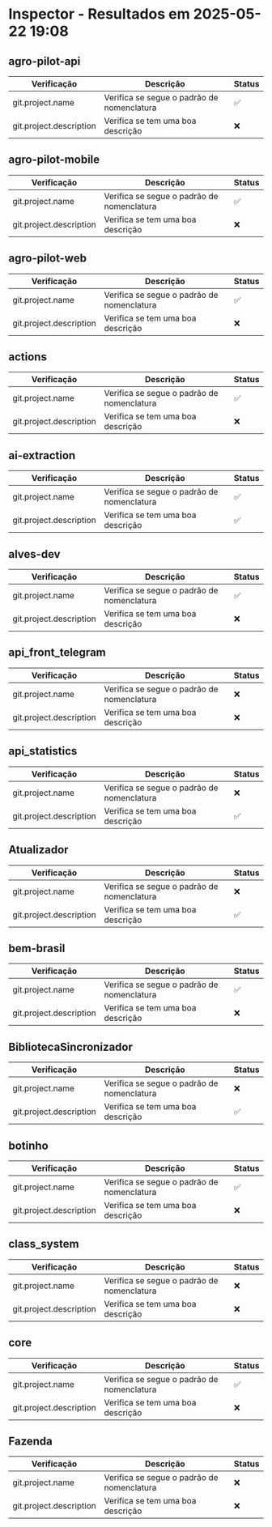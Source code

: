 # Inspector - Resultados em 2025-05-22 19:08

## agro-pilot-api

| Verificação | Descrição | Status |
|-------------|-----------|--------|
| git.project.name | Verifica se segue o padrão de nomenclatura | ✅ |
| git.project.description | Verifica se tem uma boa descrição | ❌ |

## agro-pilot-mobile

| Verificação | Descrição | Status |
|-------------|-----------|--------|
| git.project.name | Verifica se segue o padrão de nomenclatura | ✅ |
| git.project.description | Verifica se tem uma boa descrição | ❌ |

## agro-pilot-web

| Verificação | Descrição | Status |
|-------------|-----------|--------|
| git.project.name | Verifica se segue o padrão de nomenclatura | ✅ |
| git.project.description | Verifica se tem uma boa descrição | ❌ |

## actions

| Verificação | Descrição | Status |
|-------------|-----------|--------|
| git.project.name | Verifica se segue o padrão de nomenclatura | ✅ |
| git.project.description | Verifica se tem uma boa descrição | ❌ |

## ai-extraction

| Verificação | Descrição | Status |
|-------------|-----------|--------|
| git.project.name | Verifica se segue o padrão de nomenclatura | ✅ |
| git.project.description | Verifica se tem uma boa descrição | ✅ |

## alves-dev

| Verificação | Descrição | Status |
|-------------|-----------|--------|
| git.project.name | Verifica se segue o padrão de nomenclatura | ✅ |
| git.project.description | Verifica se tem uma boa descrição | ❌ |

## api_front_telegram

| Verificação | Descrição | Status |
|-------------|-----------|--------|
| git.project.name | Verifica se segue o padrão de nomenclatura | ❌ |
| git.project.description | Verifica se tem uma boa descrição | ❌ |

## api_statistics

| Verificação | Descrição | Status |
|-------------|-----------|--------|
| git.project.name | Verifica se segue o padrão de nomenclatura | ❌ |
| git.project.description | Verifica se tem uma boa descrição | ✅ |

## Atualizador

| Verificação | Descrição | Status |
|-------------|-----------|--------|
| git.project.name | Verifica se segue o padrão de nomenclatura | ❌ |
| git.project.description | Verifica se tem uma boa descrição | ✅ |

## bem-brasil

| Verificação | Descrição | Status |
|-------------|-----------|--------|
| git.project.name | Verifica se segue o padrão de nomenclatura | ✅ |
| git.project.description | Verifica se tem uma boa descrição | ❌ |

## BibliotecaSincronizador

| Verificação | Descrição | Status |
|-------------|-----------|--------|
| git.project.name | Verifica se segue o padrão de nomenclatura | ❌ |
| git.project.description | Verifica se tem uma boa descrição | ✅ |

## botinho

| Verificação | Descrição | Status |
|-------------|-----------|--------|
| git.project.name | Verifica se segue o padrão de nomenclatura | ✅ |
| git.project.description | Verifica se tem uma boa descrição | ❌ |

## class_system

| Verificação | Descrição | Status |
|-------------|-----------|--------|
| git.project.name | Verifica se segue o padrão de nomenclatura | ❌ |
| git.project.description | Verifica se tem uma boa descrição | ❌ |

## core

| Verificação | Descrição | Status |
|-------------|-----------|--------|
| git.project.name | Verifica se segue o padrão de nomenclatura | ✅ |
| git.project.description | Verifica se tem uma boa descrição | ❌ |

## Fazenda

| Verificação | Descrição | Status |
|-------------|-----------|--------|
| git.project.name | Verifica se segue o padrão de nomenclatura | ❌ |
| git.project.description | Verifica se tem uma boa descrição | ❌ |

